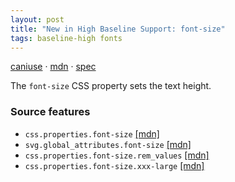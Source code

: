```yaml
---
layout: post
title: "New in High Baseline Support: font-size"
tags: baseline-high fonts
---
```


[caniuse](https://caniuse.com/?search=font-size) · [mdn](https://developer.mozilla.org/en-US/search?q=font-size) · [spec](https://drafts.csswg.org/css-fonts-4/#font-size-prop)

The `font-size` CSS property sets the text height.

### Source features

- ``css.properties.font-size`` [[mdn]](https://developer.mozilla.org/en-US/search?q=css.properties.font-size)
- ``svg.global_attributes.font-size`` [[mdn]](https://developer.mozilla.org/en-US/search?q=svg.global_attributes.font-size)
- ``css.properties.font-size.rem_values`` [[mdn]](https://developer.mozilla.org/en-US/search?q=css.properties.font-size.rem_values)
- ``css.properties.font-size.xxx-large`` [[mdn]](https://developer.mozilla.org/en-US/search?q=css.properties.font-size.xxx-large)
